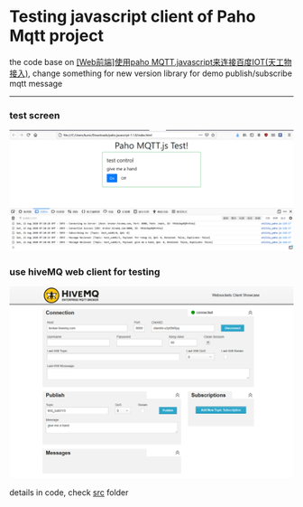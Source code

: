 Testing javascript client of Paho Mqtt project
===

the code base on [[Web前端]使用paho MQTT.javascript来连接百度IOT(天工物接入)](https://blog.csdn.net/kimiyang123/article/details/81979561), change something for new version library for demo publish/subscribe mqtt message

---

### test screen
![Show result](./pictures/test.png)

### use hiveMQ web client for testing
![publish message](./pictures/webclient.png)

details in code, check [src](./src) folder
